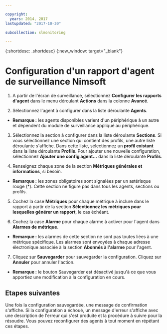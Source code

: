```yaml
---

copyright:
  years: 2014, 2017
lastupdated: "2017-10-30"

subcollection: slmonitoring

---
```


{:shortdesc: .shortdesc}
{:new_window: target="_blank"}

# Configuration d'un rapport d'agent de surveillance Nimsoft

1. A partir de l'écran de surveillance, sélectionnez **Configurer les rapports d'agent** dans le menu déroulant **Actions** dans la colonne **Avancé**.

2. Sélectionnez l'agent à configurer dans la liste déroulante **Agents**.
  * **Remarque :** les agents disponibles varient d'un périphérique à un autre et dépendent du module de surveillance appliqué au périphérique.

3. Sélectionnez la section à configurer dans la liste déroulante **Sections**. Si vous sélectionnez une section qui contient des profils, une autre liste déroulante s'affiche. Dans cette liste, sélectionnez un **profil existant** dans la liste déroulante **Profils**. Pour ajouter une nouvelle configuration, sélectionnez **Ajouter une config agent...** dans la liste déroulante **Profils**.

4. Renseignez chaque zone de la section **Métriques générales et informations**, si besoin.
  * **Remarque :** les zones obligatoires sont signalées par un astérisque rouge (*). Cette section ne figure pas dans tous les agents, sections ou profils.

5. Cochez la case **Métriques** pour chaque métrique à inclure dans le rapport à partir de la section **Sélectionnez les métriques pour lesquelles générer un rapport**, le cas échéant.

6. Cochez la case **Alarme** pour chaque alarme à activer pour l'agent dans **Alarmes de métrique**.
  * **Remarque :** les alarmes de cette section ne sont pas toutes liées à une métrique spécifique. Les alarmes sont envoyées à chaque adresse électronique associée à la section **Abonnés à l'alarme** pour l'agent.

7. Cliquez sur **Sauvegarder** pour sauvegarder la configuration. Cliquez sur **Annuler** pour annuler l'action.
  * **Remarque :** le bouton Sauvegarder est désactivé jusqu'à ce que vous apportiez une modification à la configuration en cours.

## Etapes suivantes

Une fois la configuration sauvegardée, une message de confirmation s'affiche. Si la configuration a échoué, un message d'erreur s'affiche avec une description de l'erreur qui s'est produite et la procédure à suivre pour la résoudre. Vous pouvez reconfigurer des agents à tout moment en répétant ces étapes.
